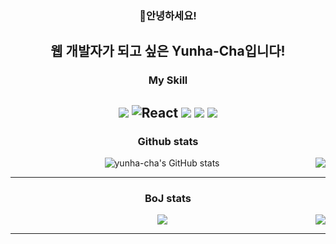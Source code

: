 <div align=center>

### 🌸안녕하세요!
<b>웹 개발자</b>가 되고 싶은 <b>Yunha-Cha</b>입니다!
---

### My Skill
<img src="https://img.shields.io/badge/JavaScript-F7DF1E?style=flat-square&logo=JavaScript&logoColor=white"/> <img alt="React" src="https://img.shields.io/badge/-React-45b8d8?style=flat-square&logo=react&logoColor=white" /> <img src="https://img.shields.io/badge/Flask-000000?style=flat-square&logo=Flask&logoColor=white"/> <img src="https://img.shields.io/badge/Firebase-FFCA28?style=flat-square&logo=Firebase&logoColor=white"/> <img src="https://img.shields.io/badge/MySQL-4479A1?style=flat-square&logo=MySQL&logoColor=white"/>
---


### Github stats

<img align="right" src="https://github-readme-stats.vercel.app/api/top-langs/?username=yunha-cha&hide=TeX&layout=compact"/>


![yunha-cha's GitHub stats](https://github-readme-stats.vercel.app/api?username=yunha-cha&show_icons=true&theme=cobalt)


---
### BoJ stats
<a href="https://solved.ac/helena0228"><img align="right" src="http://mazandi.herokuapp.com/api?handle=helena0228&theme=dark"/></a>
<a href="https://solved.ac/helena0228"><img  src="http://mazassumnida.wtf/api/v2/generate_badge?boj=helena0228&theme=dark"/></a>

---

</div>
